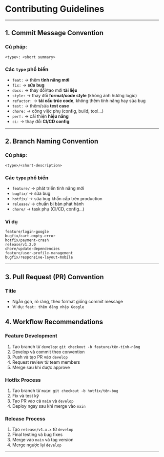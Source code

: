 # Contributing Guidelines

---

## 1. Commit Message Convention

### Cú pháp:
```
<type>: <short summary>
```

### Các `type` phổ biến
- `feat:` → thêm **tính năng mới**
- `fix:` → **sửa bug**
- `docs:` → thay đổi/tạo mới **tài liệu**
- `style:` → thay đổi **format/code style** (không ảnh hưởng logic)
- `refactor:` → **tái cấu trúc code**, không thêm tính năng hay sửa bug
- `test:` → thêm/sửa **test case**
- `chore:` → công việc phụ (config, build, tool…)
- `perf:` → cải thiện **hiệu năng**
- `ci:` → thay đổi **CI/CD config**
 
---

## 2. Branch Naming Convention

### Cú pháp:
```
<type>/<short-description>
```

### Các `type` phổ biến
- `feature/` → phát triển tính năng mới
- `bugfix/` → sửa bug
- `hotfix/` → sửa bug khẩn cấp trên production
- `release/` → chuẩn bị bản phát hành
- `chore/` → task phụ (CI/CD, config…)

### Ví dụ
```
feature/login-google
bugfix/cart-empty-error
hotfix/payment-crash
release/v1.2.0
chore/update-dependencies
feature/user-profile-management
bugfix/responsive-layout-mobile
```

---

## 3. Pull Request (PR) Convention

### Title
- Ngắn gọn, rõ ràng, theo format giống commit message
- Ví dụ: `feat: thêm đăng nhập Google`

## 4. Workflow Recommendations

### Feature Development
1. Tạo branch từ `develop`: `git checkout -b feature/tên-tính-năng`
2. Develop và commit theo convention
3. Push và tạo PR vào `develop`
4. Request review từ team members
5. Merge sau khi được approve

### Hotfix Process
1. Tạo branch từ `main`: `git checkout -b hotfix/tên-bug`
2. Fix và test kỹ
3. Tạo PR vào cả `main` và `develop`
4. Deploy ngay sau khi merge vào `main`

### Release Process
1. Tạo `release/v1.x.x` từ `develop`
2. Final testing và bug fixes
3. Merge vào `main` và tag version
4. Merge ngược lại `develop`

---
